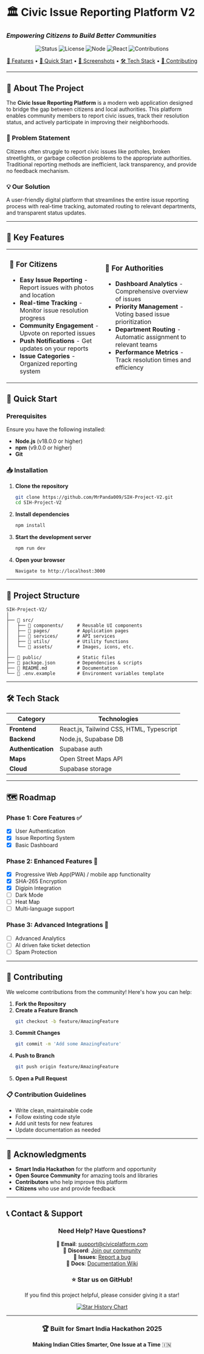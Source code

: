 # 🏛️ Civic Issue Reporting Platform V2
### *Empowering Citizens to Build Better Communities*

<div align="center">

![Status](https://img.shields.io/badge/Status-Active-success)
![License](https://img.shields.io/badge/License-MIT-blue)
![Node](https://img.shields.io/badge/Node.js-18+-green)
![React](https://img.shields.io/badge/React-18.2.0-61DAFB?logo=react)
![Contributions](https://img.shields.io/badge/Contributions-Welcome-orange)

[🌟 Features](#-key-features) • [🚀 Quick Start](#-quick-start) • [📸 Screenshots](#-screenshots) • [🛠️ Tech Stack](#-tech-stack) • [🤝 Contributing](#-contributing)

</div>

---

## 📖 About The Project

The **Civic Issue Reporting Platform** is a modern web application designed to bridge the gap between citizens and local authorities. This platform enables community members to report civic issues, track their resolution status, and actively participate in improving their neighborhoods.

### 🎯 Problem Statement
Citizens often struggle to report civic issues like potholes, broken streetlights, or garbage collection problems to the appropriate authorities. Traditional reporting methods are inefficient, lack transparency, and provide no feedback mechanism.

### 💡 Our Solution
A user-friendly digital platform that streamlines the entire issue reporting process with real-time tracking, automated routing to relevant departments, and transparent status updates.

---

## 🌟 Key Features

<table>
<tr>
<td width="50%">

### 📱 For Citizens
- **Easy Issue Reporting** - Report issues with photos and location
- **Real-time Tracking** - Monitor issue resolution progress
- **Community Engagement** - Upvote on reported issues
- **Push Notifications** - Get updates on your reports
- **Issue Categories** - Organized reporting system

</td>
<td width="50%">

### 🏢 For Authorities
- **Dashboard Analytics** - Comprehensive overview of issues
- **Priority Management** - Voting based issue prioritization
- **Department Routing** - Automatic assignment to relevant teams
- **Performance Metrics** - Track resolution times and efficiency

</td>
</tr>
</table>


## 🚀 Quick Start

### Prerequisites
Ensure you have the following installed:
- **Node.js** (v18.0.0 or higher)
- **npm** (v9.0.0 or higher)
- **Git**

### 📥 Installation

1. **Clone the repository**
   ```bash
   git clone https://github.com/MrPanda009/SIH-Project-V2.git
   cd SIH-Project-V2
   ```

2. **Install dependencies**
   ```bash
   npm install
   ```

3. **Start the development server**
   ```bash
   npm run dev
   ```

4. **Open your browser**
   ```
   Navigate to http://localhost:3000
   ```

---

## 📂 Project Structure

```
SIH-Project-V2/
│
├── 📁 src/
│   ├── 📁 components/     # Reusable UI components
│   ├── 📁 pages/          # Application pages
│   ├── 📁 services/       # API services
│   ├── 📁 utils/          # Utility functions
│   └── 📁 assets/         # Images, icons, etc.
│
├── 📁 public/             # Static files
├── 📄 package.json        # Dependencies & scripts
├── 📄 README.md           # Documentation
└── 📄 .env.example        # Environment variables template
```

---

## 🛠️ Tech Stack

<div align="center">

| Category | Technologies |
|----------|-------------|
| **Frontend** | React.js, Tailwind CSS, HTML, Typescript |
| **Backend** | Node.js, Supabase DB |
| **Authentication** | Supabase auth |
| **Maps** | Open Street Maps API |
| **Cloud** | Supabase storage |

</div>

---

## 🗺️ Roadmap

### Phase 1: Core Features ✅
- [x] User Authentication
- [x] Issue Reporting System
- [x] Basic Dashboard

### Phase 2: Enhanced Features 🚧
- [x] Progressive Web App(PWA) / mobile app functionality
- [x] SHA-265 Encryption
- [x] Digipin Integration
- [ ] Dark Mode
- [ ] Heat Map
- [ ] Multi-language support

### Phase 3: Advanced Integrations 📅
- [ ] Advanced Analytics
- [ ] AI driven fake ticket detection
- [ ] Spam Protection
---

## 🤝 Contributing

We welcome contributions from the community! Here's how you can help:

1. **Fork the Repository**
2. **Create a Feature Branch**
   ```bash
   git checkout -b feature/AmazingFeature
   ```
3. **Commit Changes**
   ```bash
   git commit -m 'Add some AmazingFeature'
   ```
4. **Push to Branch**
   ```bash
   git push origin feature/AmazingFeature
   ```
5. **Open a Pull Request**

### 📋 Contribution Guidelines
- Write clean, maintainable code
- Follow existing code style
- Add unit tests for new features
- Update documentation as needed

---

## 🙏 Acknowledgments

- **Smart India Hackathon** for the platform and opportunity
- **Open Source Community** for amazing tools and libraries
- **Contributors** who help improve this platform
- **Citizens** who use and provide feedback

---

## 📞 Contact & Support

<div align="center">

### Need Help? Have Questions?

📧 **Email**: support@civicplatform.com  
💬 **Discord**: [Join our community](https://discord.gg/civicplatform)  
🐛 **Issues**: [Report a bug](https://github.com/MrPanda009/SIH-Project-V2/issues)  
📖 **Docs**: [Documentation Wiki](https://github.com/MrPanda009/SIH-Project-V2/wiki)

### ⭐ Star us on GitHub!
If you find this project helpful, please consider giving it a star!

[![Star History Chart](https://api.star-history.com/svg?repos=MrPanda009/SIH-Project-V2&type=Date)](https://star-history.com/#MrPanda009/SIH-Project-V2&Date)

</div>

---

<div align="center">

### 🏆 Built for Smart India Hackathon 2025

**Making Indian Cities Smarter, One Issue at a Time** 🇮🇳

</div>
